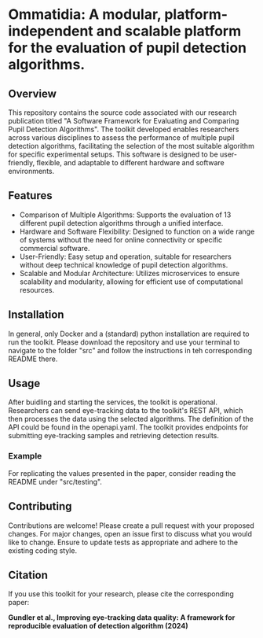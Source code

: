 # Ommatidia: A modular, platform-independent and scalable platform for the evaluation of pupil detection algorithms.

## Overview
This repository contains the source code associated with our research publication titled "A Software Framework for Evaluating and Comparing Pupil Detection Algorithms". The toolkit developed enables researchers across various disciplines to assess the performance of multiple pupil detection algorithms, facilitating the selection of the most suitable algorithm for specific experimental setups. This software is designed to be user-friendly, flexible, and adaptable to different hardware and software environments.

## Features
- Comparison of Multiple Algorithms: Supports the evaluation of 13 different pupil detection algorithms through a unified interface.
- Hardware and Software Flexibility: Designed to function on a wide range of systems without the need for online connectivity or specific commercial software.
- User-Friendly: Easy setup and operation, suitable for researchers without deep technical knowledge of pupil detection algorithms.
- Scalable and Modular Architecture: Utilizes microservices to ensure scalability and modularity, allowing for efficient use of computational resources.

## Installation
In general, only Docker and a (standard) python installation are required to run the toolkit. Please download the repository and use your terminal to navigate to the folder "src" and follow the instructions in teh corresponding README there.

## Usage
After buidling and starting the services, the toolkit is operational. Researchers can send eye-tracking data to the toolkit's REST API, which then processes the data using the selected algorithms. The definition of the API could be found in the openapi.yaml. The toolkit provides endpoints for submitting eye-tracking samples and retrieving detection results.

### Example
For replicating the values presented in the paper, consider reading the README under "src/testing".

## Contributing
Contributions are welcome! Please create a pull request with your proposed changes. For major changes, open an issue first to discuss what you would like to change.
Ensure to update tests as appropriate and adhere to the existing coding style.

## Citation
If you use this toolkit for your research, please cite the corresponding paper:

**Gundler et al., Improving eye-tracking data quality: A framework for reproducible evaluation of detection algorithm (2024)**
